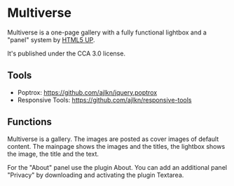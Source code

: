 Multiverse
==========

Multiverse is a one-page gallery with a fully functional lightbox and a "panel" system by [HTML5 UP](https://html5up.net).

It's published under the CCA 3.0 license.

Tools
-----

* Poptrox: https://github.com/ajlkn/jquery.poptrox
* Responsive Tools: https://github.com/ajlkn/responsive-tools

Functions
---------

Multiverse is a gallery. The images are posted as cover images of default content. The mainpage shows the images and the titles, the lightbox shows the image, the title and the text.

For the "About" panel use the plugin About. You can add an additional panel "Privacy" by downloading and activating the plugin Textarea.
